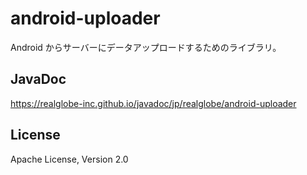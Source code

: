 # android-uploader

Android からサーバーにデータアップロードするためのライブラリ。


## JavaDoc

https://realglobe-inc.github.io/javadoc/jp/realglobe/android-uploader


## License

Apache License, Version 2.0
